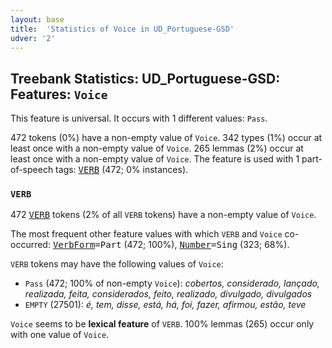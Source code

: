 ```yaml
---
layout: base
title:  'Statistics of Voice in UD_Portuguese-GSD'
udver: '2'
---
```


## Treebank Statistics: UD_Portuguese-GSD: Features: `Voice`

This feature is universal.
It occurs with 1 different values: `Pass`.

472 tokens (0%) have a non-empty value of `Voice`.
342 types (1%) occur at least once with a non-empty value of `Voice`.
265 lemmas (2%) occur at least once with a non-empty value of `Voice`.
The feature is used with 1 part-of-speech tags: <tt><a href="pt_gsd-pos-VERB.html">VERB</a></tt> (472; 0% instances).

### `VERB`

472 <tt><a href="pt_gsd-pos-VERB.html">VERB</a></tt> tokens (2% of all `VERB` tokens) have a non-empty value of `Voice`.

The most frequent other feature values with which `VERB` and `Voice` co-occurred: <tt><a href="pt_gsd-feat-VerbForm.html">VerbForm</a></tt><tt>=Part</tt> (472; 100%), <tt><a href="pt_gsd-feat-Number.html">Number</a></tt><tt>=Sing</tt> (323; 68%).

`VERB` tokens may have the following values of `Voice`:

* `Pass` (472; 100% of non-empty `Voice`): <em>cobertos, considerado, lançado, realizada, feita, considerados, feito, realizado, divulgado, divulgados</em>
* `EMPTY` (27501): <em>é, tem, disse, está, há, foi, fazer, afirmou, estão, teve</em>

`Voice` seems to be **lexical feature** of `VERB`. 100% lemmas (265) occur only with one value of `Voice`.

